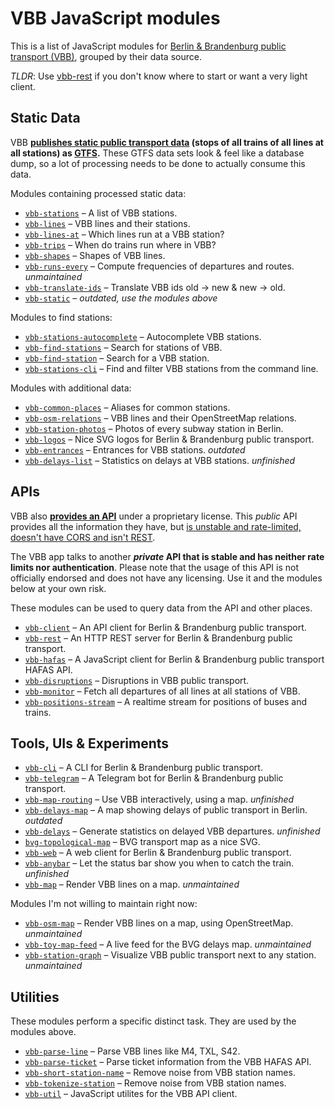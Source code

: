 # VBB JavaScript modules

This is a list of JavaScript modules for [Berlin & Brandenburg public transport (VBB)](https://www.vbb.de/), grouped by their data source.

*TLDR*: Use [vbb-rest](https://github.com/derhuerst/vbb-rest/blob/master/docs/index.md) if you don't know where to start or want a very light client.

## Static Data

VBB **[publishes static public transport data](http://daten.berlin.de/datensaetze/vbb-fahrplandaten-dezember-2016-bis-dezember-2017) (stops of all trains of all lines at all stations) as [GTFS](https://developers.google.com/transit/gtfs/).** These GTFS data sets look & feel like a database dump, so a lot of processing needs to be done to actually consume this data.

Modules containing processed static data:

- [`vbb-stations`](https://github.com/derhuerst/vbb-stations) – A list of VBB stations.
- [`vbb-lines`](https://github.com/derhuerst/vbb-lines) – VBB lines and their stations.
- [`vbb-lines-at`](https://github.com/derhuerst/vbb-lines-at) – Which lines run at a VBB station?
- [`vbb-trips`](https://github.com/derhuerst/vbb-trips) – When do trains run where in VBB?
- [`vbb-shapes`](https://github.com/derhuerst/vbb-shapes) – Shapes of VBB lines.
- [`vbb-runs-every`](https://github.com/derhuerst/vbb-runs-every) – Compute frequencies of departures and routes. *unmaintained*
- [`vbb-translate-ids`](https://github.com/derhuerst/vbb-translate-ids) – Translate VBB ids old -> new & new -> old.
- [`vbb-static`](https://github.com/derhuerst/vbb-static) – *outdated, use the modules above*

Modules to find stations:

- [`vbb-stations-autocomplete`](https://github.com/derhuerst/vbb-stations-autocomplete) – Autocomplete VBB stations.
- [`vbb-find-stations`](https://github.com/derhuerst/vbb-find-stations) – Search for stations of VBB.
- [`vbb-find-station`](https://github.com/derhuerst/vbb-find-station) – Search for a VBB station.
- [`vbb-stations-cli`](https://github.com/derhuerst/vbb-stations-cli) – Find and filter VBB stations from the command line.

Modules with additional data:

- [`vbb-common-places`](https://github.com/derhuerst/vbb-common-places) – Aliases for common stations.
- [`vbb-osm-relations`](https://github.com/derhuerst/vbb-osm-relations) – VBB lines and their OpenStreetMap relations.
- [`vbb-station-photos`](https://github.com/derhuerst/vbb-station-photos) – Photos of every subway station in Berlin.
- [`vbb-logos`](https://github.com/derhuerst/vbb-logos) – Nice SVG logos for Berlin & Brandenburg public transport.
- [`vbb-entrances`](https://github.com/derhuerst/vbb-entrances) – Entrances for VBB stations. *outdated*
- [`vbb-delays-list`](https://github.com/derhuerst/vbb-delays-list) – Statistics on delays at VBB stations. *unfinished*

## APIs

VBB also **[provides an API](https://www.vbb.de/de/article/fahrplan/webservices/schnittstellen-fuer-webentwickler/5070.html)** under a proprietary license. This *public* API provides all the information they have, but [is unstable and rate-limited, doesn't have CORS and isn't REST](https://github.com/derhuerst/vbb-rest/blob/master/docs/why.md#why-use-this-api).

The VBB app talks to another ***private* API that is stable and has neither rate limits nor authentication**. Please note that the usage of this API is not officially endorsed and does not have any licensing. Use it and the modules below at your own risk.

These modules can be used to query data from the API and other places.

- [`vbb-client`](https://github.com/derhuerst/vbb-client) – An API client for Berlin & Brandenburg public transport.
- [`vbb-rest`](https://github.com/derhuerst/vbb-rest) – An HTTP REST server for Berlin & Brandenburg public transport.
- [`vbb-hafas`](https://github.com/derhuerst/vbb-hafas) – A JavaScript client for Berlin & Brandenburg public transport HAFAS API.
- [`vbb-disruptions`](https://github.com/derhuerst/vbb-disruptions) – Disruptions in VBB public transport.
- [`vbb-monitor`](https://github.com/derhuerst/vbb-monitor) – Fetch all departures of all lines at all stations of VBB.
- [`vbb-positions-stream`](https://github.com/derhuerst/vbb-positions-stream) – A realtime stream for positions of buses and trains.

## Tools, UIs & Experiments

- [`vbb-cli`](https://github.com/derhuerst/vbb-cli) – A CLI for Berlin & Brandenburg public transport.
- [`vbb-telegram`](https://github.com/derhuerst/vbb-telegram) – A Telegram bot for Berlin & Brandenburg public transport.
- [`vbb-map-routing`](https://github.com/derhuerst/vbb-map-routing) – Use VBB interactively, using a map. *unfinished*
- [`vbb-delays-map`](https://github.com/derhuerst/vbb-delays-map) – A map showing delays of public transport in Berlin. *outdated*
- [`vbb-delays`](https://github.com/derhuerst/vbb-delays) – Generate statistics on delayed VBB departures. *unfinished*
- [`bvg-topological-map`](https://github.com/derhuerst/bvg-topological-map) – BVG transport map as a nice SVG.
- [`vbb-web`](https://github.com/derhuerst/vbb-web) – A web client for Berlin & Brandenburg public transport.
- [`vbb-anybar`](https://github.com/derhuerst/vbb-anybar) – Let the status bar show you when to catch the train. *unfinished*
- [`vbb-map`](https://github.com/derhuerst/vbb-map) – Render VBB lines on a map. *unmaintained*

Modules I'm not willing to maintain right now:

- [`vbb-osm-map`](https://github.com/derhuerst/vbb-osm-map) – Render VBB lines on a map, using OpenStreetMap. *unmaintained*
- [`vbb-toy-map-feed`](https://github.com/derhuerst/vbb-toy-map-feed) – A live feed for the BVG delays map. *unmaintained*
- [`vbb-station-graph`](https://github.com/derhuerst/vbb-station-graph) – Visualize VBB public transport next to any station. *unmaintained*

## Utilities

These modules perform a specific distinct task. They are used by the modules above.

- [`vbb-parse-line`](https://github.com/derhuerst/vbb-parse-line) – Parse VBB lines like M4, TXL, S42.
- [`vbb-parse-ticket`](https://github.com/derhuerst/vbb-parse-ticket) – Parse ticket information from the VBB HAFAS API.
- [`vbb-short-station-name`](https://github.com/derhuerst/vbb-short-station-name) – Remove noise from VBB station names.
- [`vbb-tokenize-station`](https://github.com/derhuerst/vbb-tokenize-station) – Remove noise from VBB station names.
- [`vbb-util`](https://github.com/derhuerst/vbb-util) – JavaScript utilites for the VBB API client.
